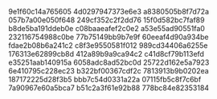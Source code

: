 9e1f60c14a765605
4d0297947373e6e3
a8380505b8f7d72a
057b7a00e050f648
249cf352c2f2dd76
15f0d582bc7faf89
b8de5ba191ddeb0e
c08baaeafef2c0e2
a53e55ad90551fa0
232116754988c0be
77b75149bb9b7e9f
60eeaf4d90a934be
fdae2b08b6a241c2
c8f3e9550581f012
989cd34406a6255e
176313e62899cb8d
412a89b9a9ca94c2
c41d8cf79b113efd
e35251aab140915a
6058adc8ad52bc0d
25722d162e5a7923
6e410795c228ec23
b322bf00367cdf2c
7813913b9b0202ea
187172225d28f3b5
bbb7c54d0331a22a
07115fb5c8f7c6bf
7a90967e60a5bca7
b51c2a3f61e92b88
778bc84e82353184
